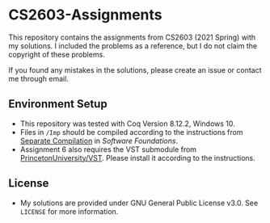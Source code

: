 # CS2603-Assignments

This repository contains the assignments from CS2603 (2021 Spring) with my solutions. I included the problems as a reference, but I do not claim the copyright of these problems.

If you found any mistakes in the solutions, please create an issue or contact me through email.

## Environment Setup

* This repository was tested with Coq Version 8.12.2, Windows 10.
* Files in `/Imp` should be compiled according to the instructions from [Separate Compilation](https://softwarefoundations.cis.upenn.edu/lf-current/Induction.html#lab50) in *Software Foundations*.
* Assignment 6 also requires the VST submodule from [PrincetonUniversity/VST](https://github.com/PrincetonUniversity/VST/tree/release-v2.6). Please install it according to the instructions.

## License

* My solutions are provided under GNU General Public License v3.0. See `LICENSE` for more information.
